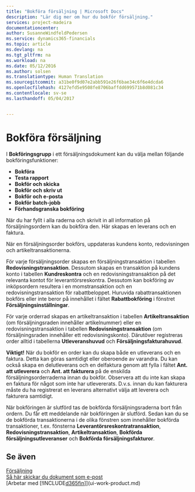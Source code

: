 ```yaml
---
title: "Bokföra försäljning | Microsoft Docs"
description: "Lär dig mer om hur du bokför försäljning."
services: project-madeira
documentationcenter: 
author: SusanneWindfeldPedersen
ms.service: dynamics365-financials
ms.topic: article
ms.devlang: na
ms.tgt_pltfrm: na
ms.workload: na
ms.date: 05/12/2016
ms.author: solsen
ms.translationtype: Human Translation
ms.sourcegitcommit: a31be0f9d07e2abb591e26f6bae34c6f6e4dcda6
ms.openlocfilehash: 4127efd5e9508fe8706baffdd699571b8d081c34
ms.contentlocale: sv-se
ms.lasthandoff: 05/04/2017


---
```

# <a name="posting-sales"></a>Bokföra försäljning
I **Bokföringsgrupp** i ett försäljningsdokument kan du välja mellan följande bokföringsfunktioner:

* **Bokföra**
* **Testa rapport**
* **Bokför och skicka**
* **Bokför och skriv ut**
* **Bokför och e-posta**
* **Bokför batch-jobb**
* **Förhandsgranska bokföring**

När du har fyllt i alla raderna och skrivit in all information på försäljningsordern kan du bokföra den. Här skapas en leverans och en faktura.

När en försäljningsorder bokförs, uppdateras kundens konto, redovisningen och artikeltransaktionerna.

För varje försäljningsorder skapas en försäljningstransaktion i tabellen **Redovisningstransaktion**. Dessutom skapas en transaktion på kundens konto i tabellen **Kundreskontra** och en redovisningstransaktion på det relevanta kontot för leverantörsreskontra. Dessutom kan bokföring av inköpsordern resultera i en momstransaktion och en redovisningstransaktion för rabattbeloppet. Huruvida rabattransaktionen bokförs eller inte beror på innehållet i fältet **Rabattbokföring** i fönstret **Försäljningsinställningar**.

För varje orderrad skapas en artikeltransaktion i tabellen **Artikeltransaktion** (om försäljningsraden innehåller artikelnummer) eller en redovisningstransaktion i tabellen **Redovisningstransaktion** (om försäljningsraden innehåller ett redovisningskonto). Därutöver registreras order alltid i tabellerna **Utleveranshuvud** och **Försäljningsfakturahuvud**.

**Viktigt!** När du bokför en order kan du skapa både en utleverans och en faktura. Detta kan göras samtidigt eller oberoende av varandra. Du kan också skapa en delutleverans och en delfaktura genom att fylla i fältet **Ant. att utleverera** och **Ant. att fakturera** på de enskilda försäljningsorderraderna innan du bokför. Observera att du inte kan skapa en faktura för något som inte har utlevererats. D.v.s. innan du kan fakturera måste du ha registrerat en leverans alternativt välja att leverera och fakturera samtidigt.

När bokföringen är slutförd tas de bokförda försäljningsraderna bort från ordern. Du får ett meddelande när bokföringen är slutförd. Sedan kan du se de bokförda transaktionerna i de olika fönstren som innehåller bokförda transaktioner, t.ex. fönsterna **Leverantörsreskontratransaktion**, **Redovisningstransaktion**, **Artikeltransaktion**, **Bokförda försäljningsutleveranser** och **Bokförda försäljningsfakturor**.

## <a name="see-also"></a>Se även
[Försäljning](sales-manage-sales.md)  
[Så här skickar du dokument som e-post](ui-how-send-documents-email.md)  
[Arbetar med [!INCLUDE[d365fin](includes/d365fin_md.md)]](ui-work-product.md)


